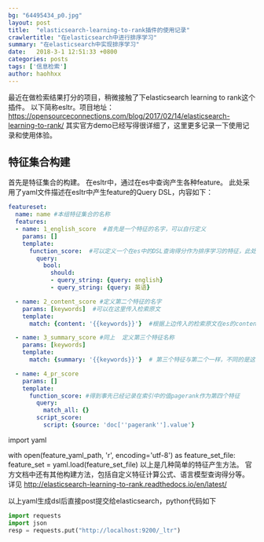 ```yaml
---
bg: "64495434_p0.jpg"
layout: post
title:  "elasticsearch-learning-to-rank插件的使用记录"
crawlertitle: "在elasticsearch中进行排序学习"
summary: "在elasticsearch中实现排序学习"
date:   2018-3-1 12:51:33 +0800
categories: posts
tags: ['信息检索']
author: haohhxx
---
```



最近在做检索结果打分的项目，稍微接触了下elasticsearch learning to rank这个插件。
以下简称esltr。项目地址：https://opensourceconnections.com/blog/2017/02/14/elasticsearch-learning-to-rank/
其实官方demo已经写得很详细了，这里更多记录一下使用记录和使用体验。



特征集合构建
-------------
首先是特征集合的构建。
在esltr中，通过在es中查询产生各种feature。
此处采用了yaml文件描述在esltr中产生feature的Query DSL，内容如下：

```yaml
featureset:
  name: name #本组特征集合的名称
  features:
  - name: 1_english_score  #首先是一个特征的名字，可以自行定义
    params: []
    template:
      function_score:  #可以定义一个在es中的DSL查询得分作为排序学习的特征，此处定义了"english"和"英语"在全部字段中的布尔查询得分
        query:
          bool:
            should:
            - query_string: {query: english}
            - query_string: {query: 英语}

  - name: 2_content_score #定义第二个特征的名字
    params: [keywords]  #可以在这里传入检索原文
    template:
      match: {content: '{{keywords}}'}  #根据上边传入的检索原文在es的content字段中进行检索，并将检索结果作为第二个特征

  - name: 3_summary_score #同上  定义第三个特征名称 
    params: [keywords]
    template:
      match: {summary: '{{keywords}}'}  # 第三个特征与第二个一样，不同的是这个特征值是在summary字段中检索得到的

  - name: 4_pr_score
    params: []
    template:
      function_score: #得到事先已经记录在索引中的值pagerank作为第四个特征
        query:
          match_all: {}
        script_score:
          script: {source: 'doc[''pagerank''].value'}

```
import yaml

with open(feature_yaml_path, 'r', encoding='utf-8') as feature_set_file:
    feature_set = yaml.load(feature_set_file)
以上是几种简单的特征产生方法。
官方文档中还有其他构建方法，包括自定义特征计算公式、语言模型查询得分等。
详见 http://elasticsearch-learning-to-rank.readthedocs.io/en/latest/


以上yaml生成dsl后直接post提交给elasticsearch，python代码如下
```python
import requests
import json
resp = requests.put("http://localhost:9200/_ltr")



```



